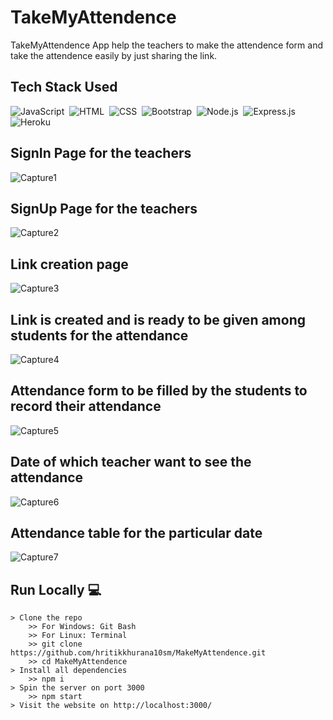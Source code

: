 # TakeMyAttendence
TakeMyAttendence App help the teachers to make the attendence form and take the attendence easily by just sharing the link.

## Tech Stack Used
![JavaScript](https://img.shields.io/badge/JavaScript-F7DF1E?style=for-the-badge&logo=&logoColor)&nbsp;
![HTML](https://img.shields.io/badge/HTML5-E34F26?style=for-the-badge&logo=&logoColor=white)&nbsp;
![CSS](https://img.shields.io/badge/CSS-239120?&style=for-the-badge&logo=&logoColor=white)&nbsp;
![Bootstrap](https://img.shields.io/badge/Bootstrap-563D7C?style=for-the-badge&logo=&logoColor=white)&nbsp;
![Node.js](https://img.shields.io/badge/Node.js-43853D?style=for-the-badge&logo=node.js&logoColor=white)&nbsp;
![Express.js](https://img.shields.io/badge/Express.js-404D59?style=for-the-badge)&nbsp;
![Heroku](https://img.shields.io/badge/Heroku-430098?style=for-the-badge&logo=heroku&logoColor=white)&nbsp;



## SignIn Page for the teachers
![Capture1](https://user-images.githubusercontent.com/56023805/180879525-8c587c97-2a08-4a46-bd90-342462c6e088.PNG)
## SignUp Page for the teachers
![Capture2](https://user-images.githubusercontent.com/56023805/180879533-52fc2ed0-c1e5-4dd6-944c-ac2912c273e5.PNG)
## Link creation page
![Capture3](https://user-images.githubusercontent.com/56023805/180879536-258eafb5-9bb7-4f26-b75c-847ba791eee4.PNG)
## Link is created and is ready to be given among students for the attendance
![Capture4](https://user-images.githubusercontent.com/56023805/180879539-aa36b234-6f79-4184-ba0a-f22c445a392e.PNG)
## Attendance form to be filled by the students to record their attendance
![Capture5](https://user-images.githubusercontent.com/56023805/180879542-b3d00896-4f57-44f5-88e0-d1491dc46e7a.PNG)
## Date of which teacher want to see the attendance
![Capture6](https://user-images.githubusercontent.com/56023805/180879549-601d4b03-f196-41e9-8186-ed88030a113d.PNG)
## Attendance table for the particular date
![Capture7](https://user-images.githubusercontent.com/56023805/180879552-32bf6904-cd43-4c91-acee-b050d2272a84.PNG)


## Run Locally 💻

```
> Clone the repo
    >> For Windows: Git Bash
    >> For Linux: Terminal
    >> git clone https://github.com/hritikkhurana10sm/MakeMyAttendence.git
    >> cd MakeMyAttendence
> Install all dependencies
    >> npm i
> Spin the server on port 3000
    >> npm start
> Visit the website on http://localhost:3000/
    
```


